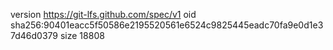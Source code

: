 version https://git-lfs.github.com/spec/v1
oid sha256:90401eacc5f50586e2195520561e6524c9825445eadc70fa9e0d1e37d46d0379
size 18808
